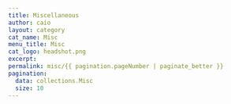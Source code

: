 ```yaml
---
title: Miscellaneous
author: caio
layout: category
cat_name: Misc
menu_title: Misc
cat_logo: headshot.png
excerpt: 
permalink: misc/{{ pagination.pageNumber | paginate_better }}
pagination:
  data: collections.Misc
  size: 10
---
```

